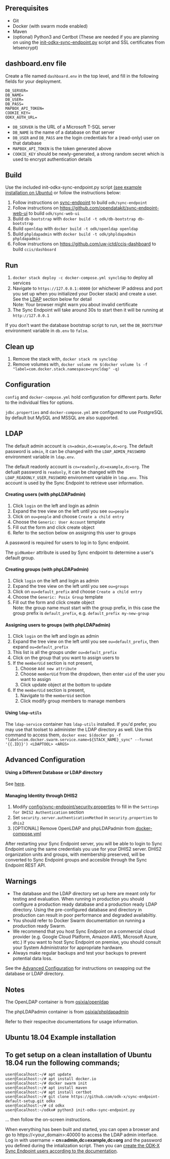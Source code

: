 ## Prerequisites
- Git
- Docker (with swarm mode enabled)
- Maven
- (optional) Python3 and Certbot (These are needed if you are planning on using the [init-odkx-sync-endpoint.py](#Ubuntu-18.04-Example-installation) script and SSL certificates from letsencrypt)

## dashboard.env file
Create a file named `dashboard.env` in the top level, and fill in the following fields
for your deployment.
```
DB_SERVER=
DB_NAME=
DB_USER=
DB_PASS=
MAPBOX_API_TOKEN=
COOKIE_KEY=
ODKX_AUTH_URL=
```
* `DB_SERVER` is the URL of a Microsoft T-SQL server
* `DB_NAME` is the name of a database on that server
* `DB_USER` and `DB_PASS` are the login credentials for a (read-only) user on that database
* `MAPBOX_API_TOKEN` is the token generated above
* `COOKIE_KEY` should be newly-generated, a strong random secret which is used to encrypt authentication details

## Build
Use the included init-odkx-sync-endpoint.py script [(see example installation on Ubuntu)](#Ubuntu-18.04-Example-installation) or follow the instructions below:
1. Follow instructions on [sync-endpoint](https://github.com/opendatakit/sync-endpoint) to build `odk/sync-endpoint`
2. Follow instructions on https://github.com/opendatakit/sync-endpoint-web-ui to build `odk/sync-web-ui`
3. Build `db-bootstrap` with `docker build -t odk/db-bootstrap db-bootstrap`
4. Build `openldap` with `docker build -t odk/openldap openldap`
5. Build `phpldapadmin` with `docker build -t odk/phpldapadmin phpldapadmin`
6. Follow instructions on https://github.com/uw-ictd/ccis-dashboard to build `ccis/dashboard`

## Run

1. `docker stack deploy -c docker-compose.yml syncldap` to deploy all services
2. Navigate to `https://127.0.0.1:40000` (or whichever IP address and port you set up when you initialized your Docker stack) and create a user. See the [LDAP](#ldap) section below for detail  
   Note: Your browser might warn you about invalid certificate 
3. The Sync Endpoint will take around 30s to start then it will be running at `http://127.0.0.1`

If you don't want the database bootstrap script to run, set the `DB_BOOTSTRAP` environment variable in `db.env` to `false`.

## Clean up

1. Remove the stack with, `docker stack rm syncldap`
2. Remove volumes with, `docker volume rm $(docker volume ls -f "label=com.docker.stack.namespace=syncldap" -q)`

## Configuration

`config` and `docker-compose.yml` hold configuration for different parts. Refer to the individual files for options. 

`jdbc.properties` and `docker-compose.yml` are configured to use PostgreSQL by default but MySQL and MSSQL are also supported. 

## LDAP

The default admin account is `cn=admin,dc=example,dc=org`. The default password is `admin`, it can be changed with the `LDAP_ADMIN_PASSWORD` environment variable in `ldap.env`.

The default readonly account is `cn=readonly,dc=example,dc=org`. The defualt password is `readonly`, it can be changed with the `LDAP_READONLY_USER_PASSWORD` environment variable in `ldap.env`. This account is used by the Sync Endpoint to retrieve user information. 

#### Creating users (with phpLDAPadmin)

1. Click `login` on the left and login as admin
2. Expand the tree view on the left until you see `ou=people`
3. Click on `ou=people` and choose `Create a child entry`
4. Choose the `Generic: User Account` template
5. Fill out the form and click create object
6. Refer to the section below on assigning this user to groups 

A password is required for users to log in to Sync endpoint. 

The `gidNumber` attribute is used by Sync endpoint to determine a user's default group. 

#### Creating groups (with phpLDAPadmin)

1. Click `login` on the left and login as admin
2. Expand the tree view on the left until you see `ou=groups`
3. Click on `ou=default_prefix` and choose `Create a child entry`
4. Choose the `Generic: Posix Group` template
5. Fill out the form and click create object  
   Note: the group name must start with the group prefix, in this case the group prefix is `default_prefix`, e.g. `default_prefix my-new-group`

#### Assigning users to groups (with phpLDAPadmin)

1. Click `login` on the left and login as admin
2. Expand the tree view on the left until you see `ou=default_prefix`, then expand `ou=default_prefix`
3. This list is all the groups under `ou=default_prefix`
4. Click on the group that you want to assign users to 
5. If the `memberUid` section is not present, 
    1. Choose `Add new attribute`
    2. Choose `memberUid` from the dropdown, then enter `uid` of the user you want to assign
    3. Click update object at the bottom to update
6. If the `memberUid` section is present, 
    1. Navigate to the `memberUid` section 
    2. Click modify group members to manage members

#### Using `ldap-utils`

The `ldap-service` container has `ldap-utils` installed. If you'd prefer, you may use that toolset to administer the LDAP directory as well. Use this command to access them, `docker exec $(docker ps -f "label=com.docker.swarm.service.name=${STACK_NAME}_sync" --format '{{.ID}}') <LDAPTOOL> <ARGS>`

## Advanced Configuration 

#### Using a Different Database or LDAP directory 

See [here](http://opendatakit-dev.cs.washington.edu/2_0_tools/release/current_release/cloud_endpoints).

#### Managing Identity through DHIS2 

1. Modify [config/sync-endpoint/security.properties](config/sync-endpoint/security.properties) to fill in the `Settings for DHIS2 Authentication` section
2. Set `security.server.authenticationMethod` in `security.properties` to `dhis2`
3. [OPTIONAL] Remove OpenLDAP and phpLDAPadmin from [docker-compose.yml](docker-compose.yml)

After restarting your Sync Endpoint server, you will be able to login to Sync Endpoint using the same credentials you use for your DHIS2 server. DHIS2 organization units and groups, with membership preserved, will be converted to Sync Endpoint groups and accesible through the Sync Endpoint REST API. 

## **Warnings**

 - The database and the LDAP directory set up here are meant only for testing and evaluation. When running in production you should configure a production ready database and a production ready LDAP directory. Using the pre-configured database and directory in production can result in poor performance and degraded availabiltiy.
 - You should refer to Docker Swarm documentation on running a production ready Swarm.
 - We recommend that you host Sync Endpoint on a commercial cloud provider (e.g. Google Cloud Platform, Amazon AWS, Microsoft Azure, etc.) If you want to host Sync Endpoint on premise, you should consult your System Administrator for appropriate hardware.
 - Always make regular backups and test your backups to prevent potential data loss. 

 See the [Advanced Configuration](#advanced-configuration) for instructions on swapping out the database or LDAP directory. 

## Notes

The OpenLDAP container is from [osixia/openldap](https://github.com/osixia/docker-openldap)

The phpLDAPadmin container is from [osixia/phpldapadmin](https://github.com/osixia/docker-phpLDAPadmin)

Refer to their respecitve documentations for usage information. 

## Ubuntu 18.04 Example installation
## To get setup on a clean installation of Ubuntu 18.04 run the following commands;
```
user@localhost:~/# apt update
user@localhost:~/# apt install docker.io
user@localhost:~/# docker swarm init
user@localhost:~/# apt install maven
user@localhost:~/# apt install certbot
user@localhost:~/# git clone https://github.com/odk-x/sync-endpoint-default-setup.git odkx
user@localhost:~/# cd odkx
user@localhost:~/odkx# python3 init-odkx-sync-endpoint.py
 ```
... then follow the on-screen instructions.

When everything has been built and started, you can open a browser and go to https://<your_domain>:40000 to access the LDAP admin interface.
Log in with username = **cn=admin,dc=example,dc=org** and the password you defined during the intialization script. Then you can [create the ODK-X Sync Endpoint users according to the documentation](https://docs.odk-x.org/sync-endpoint/#creating-users).
